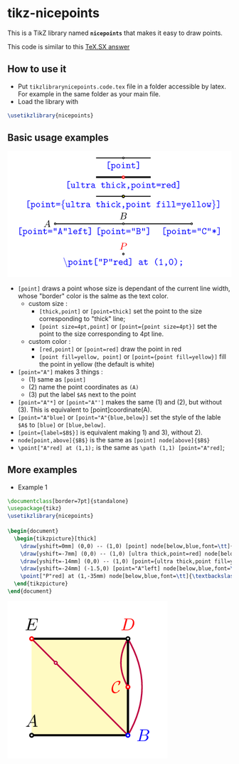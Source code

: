 # tikz-nicepoints
This is a TikZ library named **`nicepoints`** that makes it easy to draw points.

This code is similar to this [TeX.SX answer](http://tex.stackexchange.com/a/220760)  

## How to use it
* Put `tikzlibrarynicepoints.code.tex` file in a folder accessible by latex. 
  For example in the same folder as your main file.
* Load the library with 
```latex
\usetikzlibrary{nicepoints}
```

## Basic usage examples
![example basic usage](https://raw.githubusercontent.com/kpym/tikz-nicepoints/master/examples/nicepoints-example-basic.png)

* `[point]` draws a point whose size is dependant of the current line width, whose "border" color is the salme as the text color.
   - custom size :
        * `[thick,point]` or `[point=thick]` set the point to the size corresponding to "thick" line;
        * `[point size=4pt,point]` or `[point={point size=4pt}]` set the point to the size corresponding to 4pt line.
   - custom color :
        * `[red,point]` or `[point=red]` draw the point in red
        * `[point fill=yellow, point]` or `[point={point fill=yellow}]` fill the point in yellow (the default is white)
* `[point="A"]` makes 3 things :
  * (1) same as `[point]`
  * (2) name the point coordinates as `(A)`
  * (3) put the label `$A$` next to the point
* `[point="A"*]` or `[point="A"']` makes the same (1) and (2), but without (3). This is equivalent to [point]coordinate(A).
* `[point="A"blue]` or `[point="A"{blue,below}]` set the style of the lable `$A$` to `[blue]` or `[blue,below]`.
* `[point={label=$B$}]` is equivalent making 1) and 3), without 2).
* `node[point,above]{$B$}` is the same as `[point] node[above]{$B$}`
* `\point["A"red] at (1,1);` is the same as `\path (1,1) [point="A"red]`;


## More examples

* Example 1 
```latex
\documentclass[border=7pt]{standalone}
\usepackage{tikz}
\usetikzlibrary{nicepoints}

\begin{document}
  \begin{tikzpicture}[thick]
    \draw[yshift=0mm] (0,0) -- (1,0) [point] node[below,blue,font=\tt]{[point]} -- (2,0);
    \draw[yshift=-7mm] (0,0) -- (1,0) [ultra thick,point=red] node[below,blue,font=\tt]{[ultra thick,point=red]} -- (2,0);
    \draw[yshift=-14mm] (0,0) -- (1,0) [point={ultra thick,point fill=yellow}] node[below,blue,font=\tt]{[point=\{ultra thick,point fill=yellow\}]} -- (2,0);
    \draw[yshift=-24mm] (-1.5,0) [point="A"left] node[below,blue,font=\tt]{[point="A"left]}-- (1,0) [point="B"] node[below,blue,font=\tt]{[point="B"]} -- (3.5,0) [point="C"*] node[below,blue,font=\tt]{[point="C"*]};
    \point["P"red] at (1,-35mm) node[below,blue,font=\tt]{\textbackslash point["P"red] at (1,0);};
  \end{tikzpicture}
\end{document}
```
![example 1](https://raw.githubusercontent.com/kpym/tikz-nicepoints/master/examples/nicepoints-example1.png)
